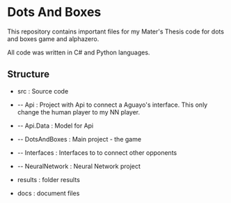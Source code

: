 # Dots And Boxes

This repository contains important files for my Mater's Thesis code for dots and boxes game and alphazero.

All code was written in C# and Python languages.

## Structure

+ src : Source code
+ -- Api : Project with Api to connect a Aguayo's interface. This only change the human player to my NN player.
+ -- Api.Data : Model for Api
+ -- DotsAndBoxes : Main project - the game
+ -- Interfaces : Interfaces to to connect other opponents
+ -- NeuralNetwork : Neural Network project

+ results : folder results

+ docs : document files